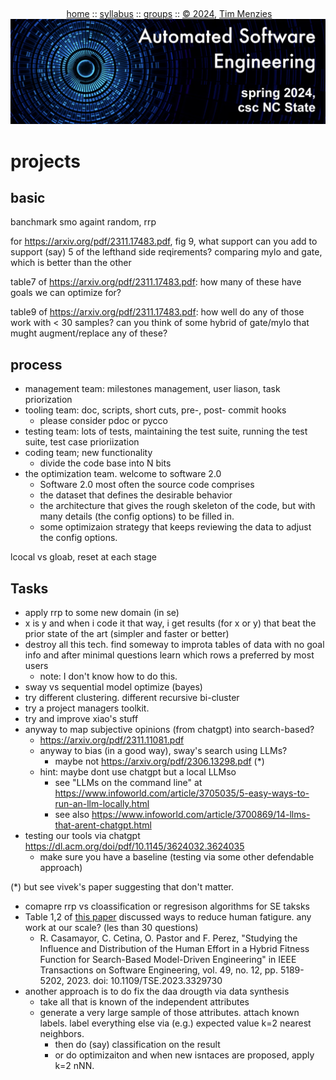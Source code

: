 <a name=top><br>
  <p align=center>&nbsp;<a href="/README.md#top">home</a> ::
  <a href="/docs/syllabus.md#top">syllabus</a> ::
  <a href="https://docs.google.com/spreadsheets/d/1YHZPRLfchksx541yaojJE_loOh2g4FaVKtrVcquoYIw/edit#gid=0">groups</a> ::
  <a href="/LICENSE.md#top">&copy;&nbsp;2024</a>, <a href="http:/timm.fyi">Tim Menzies</a><br>
  <a href="/README.md#top"><img width=600  
     src="/etc/img/ase24.png"></a></p>

# projects

## basic

banchmark smo againt random, rrp

for https://arxiv.org/pdf/2311.17483.pdf, fig 9, what support can you add to support (say) 5 of the lefthand side reqirements? comparing mylo and gate, which is better than the other

table7 of https://arxiv.org/pdf/2311.17483.pdf: how many of these have goals we can optimize for?

table9 of https://arxiv.org/pdf/2311.17483.pdf: how well do any of those work with < 30 samples? can you think of some hybrid of gate/mylo that mught augment/replace any of these?

## process

- management team: milestones management, user liason,
  task priorization
- tooling team: doc, scripts, short cuts, pre-, post- commit hooks
  - please consider pdoc or pycco
- testing team: lots of tests, maintaining the test suite,
  running the test suite, test case prioriization
- coding team; new functionality
  - divide the code base into N bits
- the optimization team. welcome to software 2.0
  - Software 2.0 most often the source code comprises 
   -  the dataset that defines the desirable behavior 
   - the architecture that gives the rough skeleton of the code, 
     but with many details (the config options) to be filled in. 
   - some optimizaion strategy that keeps reviewing the
     data to adjust the config options.

lcocal vs gloab, reset at each stage

## Tasks
- apply rrp to some new domain (in se)
- x is y and when i code it that way, i get results (for x or y) that
  beat the prior state of the art (simpler and faster or better)
- destroy all this tech. find someway to improta tables
  of data with no goal info and after minimal questions
  learn which rows a preferred by most users
  - note: I don't know how to do this. 
- sway vs sequential model optimize (bayes)
- try different clustering. different recursive bi-cluster
- try a project managers toolkit. 
- try and improve xiao's stuff
- anyway to map subjective opinions (from chatgpt) into search-based?
  - https://arxiv.org/pdf/2311.11081.pdf
  - anyway to bias (in a good way), sway's search using LLMs?   
    - maybe not https://arxiv.org/pdf/2306.13298.pdf (\*)
  - hint: maybe dont use chatgpt but a local LLMso
    - see  "LLMs on the command line" at https://www.infoworld.com/article/3705035/5-easy-ways-to-run-an-llm-locally.html
    - see also https://www.infoworld.com/article/3700869/14-llms-that-arent-chatgpt.html
- testing our tools via chatgpt https://dl.acm.org/doi/pdf/10.1145/3624032.3624035
  - make sure you have a baseline (testing via some other defendable approach)

(\*) but see vivek's paper suggesting that don't matter.

- comapre rrp vs cloassification or regresison algorithms for SE taksks
- Table 1,2 of [this paper](https://csdl-downloads.ieeecomputer.org/trans/ts/5555/01/10314766.pdf?Expires=1703969010&Policy=eyJTdGF0ZW1lbnQiOlt7IlJlc291cmNlIjoiaHR0cHM6Ly9jc2RsLWRvd25sb2Fkcy5pZWVlY29tcHV0ZXIub3JnL3RyYW5zL3RzLzU1NTUvMDEvMTAzMTQ3NjYucGRmIiwiQ29uZGl0aW9uIjp7IkRhdGVMZXNzVGhhbiI6eyJBV1M6RXBvY2hUaW1lIjoxNzAzOTY5MDEwfX19XX0_&Signature=vkbhgVvW8l9aPJz9K14TAH178rlS9sBiht6nrLq8X~BcgvnTax~LL6GRoIhRLUVMkmWVgyMW-eSqfi3Pe1WlHb5oMxmQxSSIyz4gN5tjAr3MYergqd4OPSfTxjEm2hN-pBXwVpaeMHZTJ077YMVcTIqMqn9bJmzaOHvhDKYeJa3K~ZmFQuvUzDL4263mT8NQr-nPTi6136O1DmqtxIOKXVpMSddcPhNx~2GWrEX63O7mEkSfS6vBfZpsYXMHqeEkqsoxd3H5SziuAcoHt0kr7ttdYGSUrmjicDXEOd19gXC8ksZmgx2Mw2dBLI-LBEvTsCfgwF0d8ueYR1F3AiFeFw__&Key-Pair-Id=K12PMWTCQBDMDT)
  discussed ways to reduce human fatigure. any work at our scale? (les than 30 questions)
  - R. Casamayor, C. Cetina, O. Pastor and F. Perez, "Studying the Influence and Distribution of the Human Effort in a Hybrid Fitness Function for Search-Based Model-Driven Engineering" in IEEE Transactions on Software Engineering, vol. 49, no. 12, pp. 5189-5202, 2023.
doi: 10.1109/TSE.2023.3329730
- another approach is to do fix the daa drougth via data synthesis
  - take all that is known of the independent attributes
  - generate a very large sample of those attributes. attach known labels. label everything 
    else via (e.g.) expected value k=2 nearest neighbors.
    - then do (say) classification on the result
    - or do optimizaiton and when new isntaces are proposed, apply k=2 nNN.

